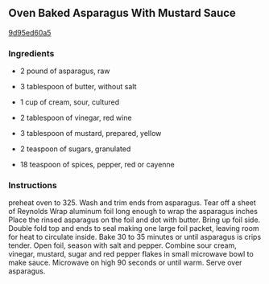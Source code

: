 ## Oven Baked Asparagus With Mustard Sauce

[9d95ed60a5](http://www.food.com/recipe/oven-baked-asparagus-with-mustard-sauce-124252)

### Ingredients

 - 2 pound of asparagus, raw

 - 3 tablespoon of butter, without salt

 - 1 cup of cream, sour, cultured

 - 2 tablespoon of vinegar, red wine

 - 3 tablespoon of mustard, prepared, yellow

 - 2 teaspoon of sugars, granulated

 - 18 teaspoon of spices, pepper, red or cayenne

### Instructions

preheat oven to 325. Wash and trim ends from asparagus. Tear off a sheet of Reynolds Wrap aluminum foil long enough to wrap the asparagus inches Place the rinsed asparagus on the foil and dot with butter. Bring up foil side. Double fold top and ends to seal making one large foil packet, leaving room for heat to circulate inside. Bake 30 to 35 minutes or until asparagus is crips tender. Open foil, season with salt and pepper. Combine sour cream, vinegar, mustard, sugar and red pepper flakes in small microwave bowl to make sauce. Microwave on high 90 seconds or until warm. Serve over asparagus.